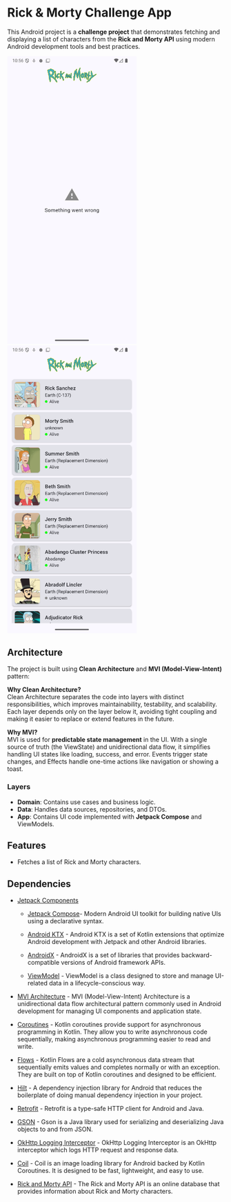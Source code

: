# Rick & Morty Challenge App

This Android project is a **challenge project** that demonstrates fetching and displaying a list of characters from the **Rick and Morty API** using modern Android development tools and best practices.

<p float="left">
  <img src="screenshots/Screenshot_1755118566.png" width="300" />
  <img src="screenshots/Screenshot_1755118585.png" width="300" />
</p>


## Architecture

The project is built using **Clean Architecture** and **MVI (Model-View-Intent)** pattern:

**Why Clean Architecture?**  
Clean Architecture separates the code into layers with distinct responsibilities, which improves maintainability, testability, and scalability. Each layer depends only on the layer below it, avoiding tight coupling and making it easier to replace or extend features in the future.

**Why MVI?**  
MVI is used for **predictable state management** in the UI. With a single source of truth (the ViewState) and unidirectional data flow, it simplifies handling UI states like loading, success, and error. Events trigger state changes, and Effects handle one-time actions like navigation or showing a toast.

### Layers
- **Domain**: Contains use cases and business logic.
- **Data**: Handles data sources, repositories, and DTOs.
- **App**: Contains UI code implemented with **Jetpack Compose** and ViewModels.



## Features

- Fetches a list of Rick and Morty characters.


## Dependencies
- [Jetpack Components](https://developer.android.com/jetpack)
    - [Jetpack Compose](https://developer.android.com/jetpack/compose)- Modern Android UI toolkit for building native UIs using a declarative syntax.

    - [Android KTX](https://developer.android.com/kotlin/ktx.html) -  Android KTX is a set of Kotlin extensions that optimize Android development with Jetpack and other Android libraries.

    - [AndroidX](https://developer.android.com/jetpack/androidx) - AndroidX is a set of libraries that provides backward-compatible versions of Android framework APIs.

    - [ViewModel](https://developer.android.com/topic/libraries/architecture/viewmodel) - ViewModel is a class designed to store and manage UI-related data in a lifecycle-conscious way.

- [MVI Architecture]() -  MVI (Model-View-Intent) Architecture is a unidirectional data flow architectural pattern commonly used in Android development for managing UI components and application state.

- [Coroutines](https://github.com/Kotlin/kotlinx.coroutines) - Kotlin coroutines provide support for asynchronous programming in Kotlin. They allow you to write asynchronous code sequentially, making asynchronous programming easier to read and write.

- [Flows](https://developer.android.com/kotlin/flow) - Kotlin Flows are a cold asynchronous data stream that sequentially emits values and completes normally or with an exception. They are built on top of Kotlin coroutines and designed to be efficient.

- [Hilt](https://dagger.dev/hilt/) - A dependency injection library for Android that reduces the boilerplate of doing manual dependency injection in your project.

- [Retrofit](https://square.github.io/retrofit/) - Retrofit is a type-safe HTTP client for Android and Java.

- [GSON](https://github.com/google/gson) - Gson is a Java library used for serializing and deserializing Java objects to and from JSON.

- [OkHttp Logging Interceptor](https://github.com/square/okhttp/blob/master/okhttp-logging-interceptor/README.md) - OkHttp Logging Interceptor is an OkHttp interceptor which logs HTTP request and response data.

- [Coil](https://github.com/coil-kt/coil) - Coil is an image loading library for Android backed by Kotlin Coroutines. It is designed to be fast, lightweight, and easy to use.

- [Rick and Morty API](https://rickandmortyapi.com/documentation) - The Rick and Morty API is an online database that provides information about Rick and Morty characters.

